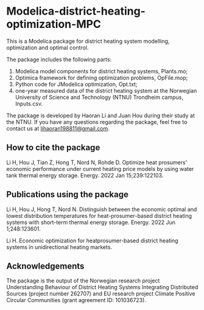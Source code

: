 # Modelica-district-heating-optimization-MPC
This is a Modelica package for district heating system modelling, optimization and optimal control. 

The package includes the following parts:
1) Modelica model components for district heating systems, Plants.mo;
2) Optimica framework for defining optimization problems, OpFile.mop;
3) Python code for JModelica optimization, Opt.txt;
4) one-year measured data of the district heating system at the Norwegian University of Science and Technology (NTNU) Trondheim campus, Inputs.csv.

The package is developed by Haoran Li and Juan Hou during their study at the NTNU. If you have any questions regarding the package, feel free to contact us at lihaoran198811@gmail.com.   

## How to cite the package
Li H, Hou J, Tian Z, Hong T, Nord N, Rohde D. Optimize heat prosumers' economic performance under current heating price models by using water tank thermal energy storage. Energy. 2022 Jan 15;239:122103.

## Publications using the package
Li H, Hou J, Hong T, Nord N. Distinguish between the economic optimal and lowest distribution temperatures for heat-prosumer-based district heating systems with short-term thermal energy storage. Energy. 2022 Jun 1;248:123601.

Li H. Economic optimization for heatprosumer-based district heating systems in unidirectional heating markets.

## Acknowledgements
The package is the output of the Norwegian research project Understanding Behaviour of District Heating Systems Integrating Distributed Sources (project number 262707) and EU research project Climate Positive  Circular  Communities (grant  agreement ID: 101036723). 
